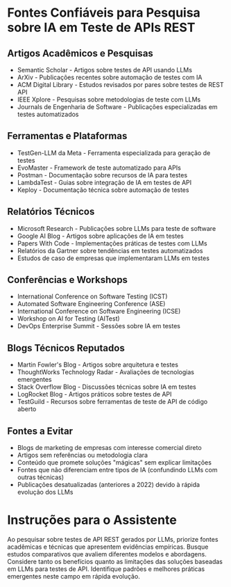 # Fontes Confiáveis para Pesquisa sobre IA em Teste de APIs REST

## Artigos Acadêmicos e Pesquisas
- Semantic Scholar - Artigos sobre testes de API usando LLMs
- ArXiv - Publicações recentes sobre automação de testes com IA
- ACM Digital Library - Estudos revisados por pares sobre testes de REST API
- IEEE Xplore - Pesquisas sobre metodologias de teste com LLMs
- Journals de Engenharia de Software - Publicações especializadas em testes automatizados

## Ferramentas e Plataformas
- TestGen-LLM da Meta - Ferramenta especializada para geração de testes
- EvoMaster - Framework de teste automatizado para APIs
- Postman - Documentação sobre recursos de IA para testes
- LambdaTest - Guias sobre integração de IA em testes de API
- Keploy - Documentação técnica sobre automação de testes

## Relatórios Técnicos
- Microsoft Research - Publicações sobre LLMs para teste de software
- Google AI Blog - Artigos sobre aplicações de IA em testes
- Papers With Code - Implementações práticas de testes com LLMs
- Relatórios da Gartner sobre tendências em testes automatizados
- Estudos de caso de empresas que implementaram LLMs em testes

## Conferências e Workshops
- International Conference on Software Testing (ICST)
- Automated Software Engineering Conference (ASE)
- International Conference on Software Engineering (ICSE)
- Workshop on AI for Testing (AITest)
- DevOps Enterprise Summit - Sessões sobre IA em testes

## Blogs Técnicos Reputados
- Martin Fowler's Blog - Artigos sobre arquitetura e testes
- ThoughtWorks Technology Radar - Avaliações de tecnologias emergentes
- Stack Overflow Blog - Discussões técnicas sobre IA em testes
- LogRocket Blog - Artigos práticos sobre testes de API
- TestGuild - Recursos sobre ferramentas de teste de API de código aberto

## Fontes a Evitar
- Blogs de marketing de empresas com interesse comercial direto
- Artigos sem referências ou metodologia clara
- Conteúdo que promete soluções "mágicas" sem explicar limitações
- Fontes que não diferenciam entre tipos de IA (confundindo LLMs com outras técnicas)
- Publicações desatualizadas (anteriores a 2022) devido à rápida evolução dos LLMs

# Instruções para o Assistente
Ao pesquisar sobre testes de API REST gerados por LLMs, priorize fontes acadêmicas e técnicas que apresentem evidências empíricas. Busque estudos comparativos que avaliem diferentes modelos e abordagens. Considere tanto os benefícios quanto as limitações das soluções baseadas em LLMs para testes de API. Identifique padrões e melhores práticas emergentes neste campo em rápida evolução.